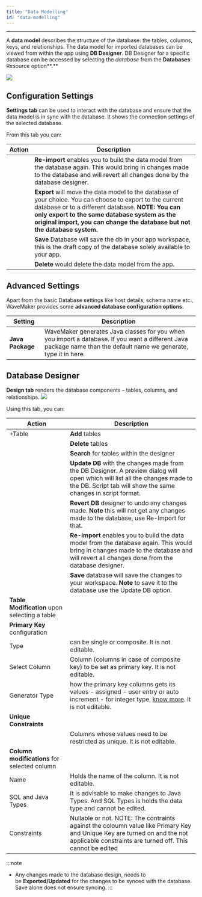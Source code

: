```yaml
---
title: "Data Modelling"
id: "data-modelling"
---
```

---
A **data model** describes the structure of the database: the tables, columns, keys, and relationships. The data model for imported databases can be viewed from within the app using **DB Designer**. DB Designer for a specific database can be accessed by selecting the _database_ from the **Databases** Resource option**.**

[![](/learn/assets/db_designer_open.png)](/learn/assets/db_designer_open.png)

## Configuration Settings

**Settings tab** can be used to interact with the database and ensure that the data model is in sync with the database. It shows the connection settings of the selected database.

From this tab you can:

| Action | Description |
| --- | --- |
|  | **Re-import** enables you to build the data model from the database again. This would bring in changes made to the database and will revert all changes done by the database designer. |
|  | **Export** will move the data model to the database of your choice. You can choose to export to the current database or to a different database. **NOTE: You can only export to the same database system as the original import, you can change the database but not the database system.** |
|  | **Save** Database will save the db in your app workspace, this is the draft copy of the database solely available to your app. |
|  | **Delete** would delete the data model from the app. |

## Advanced Settings

Apart from the basic Database settings like host details, schema name etc., WaveMaker provides some **advanced database configuration options**.

| Setting | Description |
| --- | --- |
| **Java Package** | WaveMaker generates Java classes for you when you import a database. If you want a different Java package name than the default name we generate, type it in here. |

## Database Designer

**Design tab** renders the database components – tables, columns, and relationships. [![](/learn/assets/db_designer_schema.png)](/learn/assets/db_designer_schema.png)

Using this tab, you can:

| Action | Description |
| --- | --- |
| +Table | **Add** tables |
|  | **Delete** tables |
|  | **Search** for tables within the designer |
|  | **Update DB** with the changes made from the DB Designer. A preview dialog will open which will list all the changes made to the DB. Script tab will show the same changes in script format. |
|  | **Revert DB** designer to undo any changes made. **Note** this will not get any changes made to the database, use Re-Import for that. |
|  | **Re-import** enables you to build the data model from the database again. This would bring in changes made to the database and will revert all changes done from the database designer. |
|  | **Save** database will save the changes to your workspace. **Note** to save it to the database use the Update DB option. |
| **Table Modification** upon selecting a table |
| **Primary Key** configuration |
| Type | can be single or composite. It is not editable.|
| Select Column | Column (columns in case of composite key) to be set as primary key. It is not editable. |
| Generator Type | how the primary key columns gets its values - assigned - user entry or auto increment - for integer type, [know more](/learn/app-development/services/database-services/working-database-schema/#identity-generators-for-primary-keys). It is not editable.|
| **Unique Constraints** |
|  | Columns whose values need to be restricted as unique. It is not editable. |
| **Column modifications** for selected column |
| Name | Holds the name of the column.  It is not editable. |
| SQL and Java Types | It is advisable to make changes to Java Types. And SQL Types is holds the data type and cannot be edited. |
| Constraints | Nullable or not. NOTE: The contraints against the coloumn value like Primary Key and Unique Key are turned on and the not applicable constraints are turned off. This cannot be edited |


:::note
- Any changes made to the database design, needs to be **Exported/Updated** for the changes to be synced with the database. Save alone does not ensure syncing.
:::

